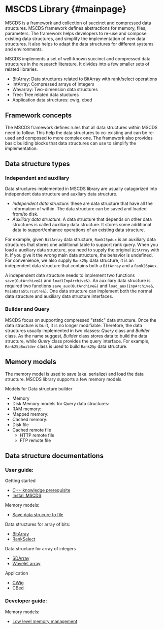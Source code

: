 MSCDS Library                         {#mainpage}
============


MSCDS is a framework and collection of succinct and compressed data structures. MSCDS framework defines abstractions for memory, files, parameters. The framework helps developers to re-use and compose existing data structures, and simplify the implementation of new data structures. It also helps to adapt the data structures for different systems and environments.

MSCDS implements a set of well-known succinct and compressed data structures in the research literature. It divides into a few smaller sets of related libraries.

* BitArray: Data structures related to BitArray with rank/select operations
* IntArray: Compressed arrays of Integers
* Wavarray: Two-dimension data structures
* Tree: Tree related data stuctures
* Application data structures: cwig, cbed

## Framework concepts ##


The MSCDS framework defines rules that all data structures within MSCDS need to follow. This help the data structures to co-existing and can be re-used and composed to more complex one. The framework also provides basic building blocks that data structures can use to simplify the implementation.

## Data structure types ##

### Independent and auxiliary

Data structures implemented in MSCDS library are usually catagorized into independent data structure and auxliary data structure.
* *Independent data structure*: these are data structure that have all the information of within. The data structure can be saved and loaded from/to disk.
* *Auxiliary data structure*: A data structure that depends on other data structures is called auxiliary data structure. It stores some additional data to support/enhance operations of an existing data structure.

For example, given `BitArray` data structure, `Rank25pAux` is an auxiliary data structures that stores one additional table to support rank query. When you load a auxiliary data structure, you need to supply the original `BitArray` with it. If you give it the wrong main data structure, the behavior is undefined. For convenience, we also supply `Rank25p` data structure, it is an independent data structure that contains both a `BitArray` and a `Rank26pAux`.

A independent data structure needs to implement two functions `save(OutArchive&)` and `load(InpArchive&)`. An auxiliary data structure is required two functions `save_aux(OutArchive&)` and `load_aux(InpArchive&, MainDataSturcutre&)`. One data structure can implement both the normal data structure and auxiliary data structure interfaces.

### Builder and Query

MSCDS focus on supporting compressed "static" data structure. Once the data structure is built, it is no longer modifiable. Therefore, the data structures usually implemented in two classes: *Query* class and *Builder* class. As the name suggest, *Builder* class stores data to build the data structure, while *Query* class provides the query interface. For example, `Rank25pBuilder` class is used to build `Rank25p` data structure.


## Memory models ##

The memory model is used to save (aka. serialize) and load the data structure. MSCDS library supports a few memory models.

Models for Data structure builder
* Memory
* Disk
Memory models for Query data structures:
* RAM memory:
* Mapped memory:
* Cached memory:
 * Disk file
 * Cached remote file
   * HTTP remote file
   * FTP remote file

## Data structure documentations ##

### User guide:

Getting started
* [C++ knowledge prerequisite](_1_cpp_guide.md)
* [Install MSCDS](_0a_install_mscds.md)

Memory models:
* [Save data strucure to file](_1_save_to_file.md)

Data structures for array of bits:
* [BitArray](_2_bitarray.md)
* [RankSelect](_3_rankselect.md)

Data structure for array of integers
* [SDArray](_4_sdarray.md)
* [Wavelet array](_5_wavelet_array.md)


Application
* [CWig](cwig.md)
* CBed

### Developer guide:

Memory models:
* [Low level memory management](low_lvl_mem.md)
